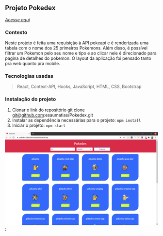 ## Projeto Pokedex

_[Acesse aqui](https://pokedex-kckpl2bam-esaumatias.vercel.app/)_

### Contexto

Neste projeto é feita uma requisição à API pokeapi e é renderizada uma tabela com o nome dos 25 primeiros Pokemons. Além disso, é possível filtrar um Pokemon pelo seu nome e tipo e ao clicar nele é direcionado para pagina de detalhes do pokemon. O layout da aplicação foi pensado tanto pra web quanto pra mobile.

### Tecnologias usadas

>React, Context-API, Hooks, JavaScript, HTML, CSS, Bootstrap

### Instalação do projeto

1. Clonar o link do repositório git clone git@github.com:esaumatias/Pokedex.git
2. Instalar as dependência necessárias para o projeto: ```npm install```
3. Iniciar o projeto: ```npm start```

![alt text](./src/images/image.png);